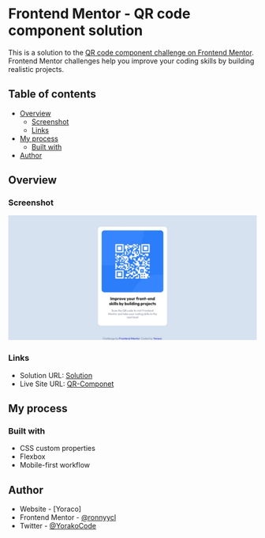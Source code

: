 # Frontend Mentor - QR code component solution

This is a solution to the [QR code component challenge on Frontend Mentor](https://www.frontendmentor.io/challenges/qr-code-component-iux_sIO_H). Frontend Mentor challenges help you improve your coding skills by building realistic projects. 

## Table of contents

- [Overview](#overview)
  - [Screenshot](#screenshot)
  - [Links](#links)
- [My process](#my-process)
  - [Built with](#built-with)
- [Author](#author)



## Overview

### Screenshot

![Qr-componet](Qr-componet.jpeg)


### Links

- Solution URL: [Solution](https://www.frontendmentor.io/solutions/httpsmidudevcentrarelementoscss-SJXmP5_S9)
- Live Site URL: [QR-Componet](https://yoraco-qrcomponet.netlify.app/)

## My process

### Built with

- CSS custom properties
- Flexbox
- Mobile-first workflow


## Author

- Website - [Yoraco]
- Frontend Mentor - [@ronnyycl](https://www.frontendmentor.io/profile/ronnyycl)
- Twitter - [@YorakoCode](https://twitter.com/YorakoCode)



